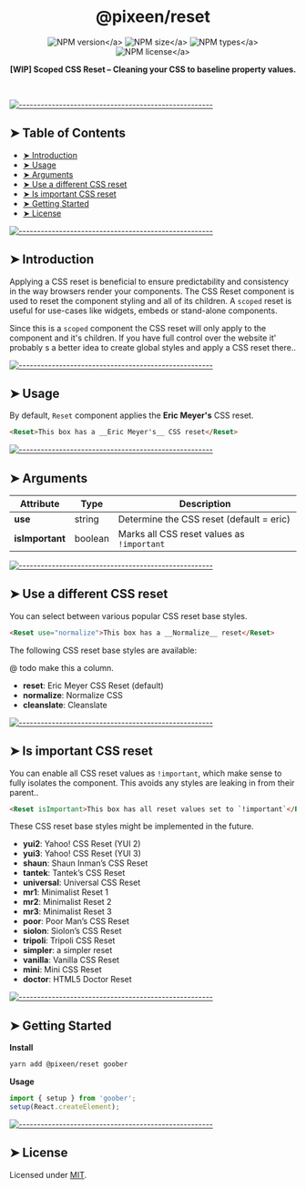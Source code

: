 <!-- ⚠️ This README has been generated from the file(s) "./../../blueprint.md" ⚠️-->
<h1 align="center">@pixeen/reset</h1>

<p align="center">
    <img src="https://img.shields.io/npm/v/@pixeen/reset?style=flat-square?label=VERSION" alt="NPM version</a>">
    <img src="https://img.shields.io/bundlephobia/minzip/@pixeen/reset?label=SIZE&style=flat-square" alt="NPM size</a>">
    <img src="https://img.shields.io/npm/types/@pixeen/reset?style=flat-square&label=WITH" alt="NPM types</a>">
    <img src="https://img.shields.io/npm/l/@pixeen/reset?label=LICENSE&style=flat-square" alt="NPM license</a>">
</p>

<p align="center">
  <b>[WIP] Scoped CSS Reset – Cleaning your CSS to baseline property values.</b></br>
  <sub><sub>
</p>

<br />



[![-----------------------------------------------------](https://raw.githubusercontent.com/andreasbm/readme/master/assets/lines/rainbow.png)](#table-of-contents)

## ➤ Table of Contents

* [➤ Introduction](#-introduction)
* [➤ Usage](#-usage)
* [➤ Arguments](#-arguments)
* [➤ Use a different CSS reset](#-use-a-different-css-reset)
* [➤ Is important CSS reset](#-is-important-css-reset)
* [➤ Getting Started](#-getting-started)
* [➤ License](#-license)


[![-----------------------------------------------------](https://raw.githubusercontent.com/andreasbm/readme/master/assets/lines/rainbow.png)](#introduction)

## ➤ Introduction

Applying a CSS reset is beneficial to ensure predictability and consistency in the way browsers render your components. The CSS Reset component is used to reset the component styling and all of its children. A `scoped` reset is useful for use-cases like widgets, embeds or stand-alone components.

Since this is a `scoped` component the CSS reset will only apply to the component and it's children. If you have full control over the website it' probably s a better idea to create global styles and apply a CSS reset there..


[![-----------------------------------------------------](https://raw.githubusercontent.com/andreasbm/readme/master/assets/lines/rainbow.png)](#usage)

## ➤ Usage

By default, `Reset` component applies the __Eric Meyer's__ CSS reset.

```html
<Reset>This box has a __Eric Meyer's__ CSS reset</Reset>
```


[![-----------------------------------------------------](https://raw.githubusercontent.com/andreasbm/readme/master/assets/lines/rainbow.png)](#arguments)

## ➤ Arguments


| Attribute       | Type    | Description                                |
|-----------------|---------|--------------------------------------------|
| **use**         | string  | Determine the CSS reset (default = eric)   |
| **isImportant** | boolean | Marks all CSS reset values as `!important` |



[![-----------------------------------------------------](https://raw.githubusercontent.com/andreasbm/readme/master/assets/lines/rainbow.png)](#use-a-different-css-reset)

## ➤ Use a different CSS reset

You can select between various popular CSS reset base styles.

```html
<Reset use="normalize">This box has a __Normalize__ reset</Reset>
```

The following CSS reset base styles are available:

@ todo make this a column.
- **reset**: Eric Meyer CSS Reset (default)
- **normalize**: Normalize CSS
- **cleanslate**: Cleanslate


[![-----------------------------------------------------](https://raw.githubusercontent.com/andreasbm/readme/master/assets/lines/rainbow.png)](#is-important-css-reset)

## ➤ Is important CSS reset

You can enable all CSS reset values as `!important`, which make sense to fully isolates the component. This avoids any styles are leaking in from their parent..

```html
<Reset isImportant>This box has all reset values set to `!important`</Reset>
```

These CSS reset base styles might be implemented in the future.

- **yui2**: Yahoo! CSS Reset (YUI 2)
- **yui3**: Yahoo! CSS Reset (YUI 3)
- **shaun**: Shaun Inman’s CSS Reset
- **tantek**: Tantek’s CSS Reset
- **universal**: Universal CSS Reset
- **mr1**: Minimalist Reset 1
- **mr2**: Minimalist Reset 2
- **mr3**: Minimalist Reset 3
- **poor**: Poor Man’s CSS Reset
- **siolon**: Siolon’s CSS Reset
- **tripoli**: Tripoli CSS Reset
- **simpler**: a simpler reset
- **vanilla**: Vanilla CSS Reset
- **mini**: Mini CSS Reset
- **doctor**: HTML5 Doctor Reset



[![-----------------------------------------------------](https://raw.githubusercontent.com/andreasbm/readme/master/assets/lines/rainbow.png)](#getting-started)

## ➤ Getting Started

**Install**

```bash
yarn add @pixeen/reset goober
```

**Usage**

```typescript jsx
import { setup } from 'goober';
setup(React.createElement);
```


[![-----------------------------------------------------](https://raw.githubusercontent.com/andreasbm/readme/master/assets/lines/rainbow.png)](#license)

## ➤ License
	
Licensed under [MIT](https://opensource.org/licenses/MIT).
